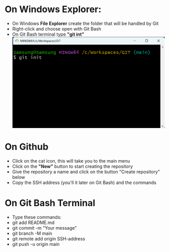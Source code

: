 # On Windows Explorer:
- On Windows **File Explorer** create the folder that will be handled by Git
- Right-click and choose open with Git Bash
- On Git Bash terminal type **"git int"**
![alt text](images/image001.png)

# On Github
- Click on the cat icon, this will take you to the main menu
- Click on the **"New"** button to start creating the repository
- Give the repository a name and click on the button "Create repository" below
- Copy the SSH address (you'll it later on Git Bash) and the commands 
  
# On Git Bash Terminal
- Type these commands:
- git add README.md
- git commit -m "Your message"
- git branch -M main
- git remote add origin SSH-address
- git push -u origin main 